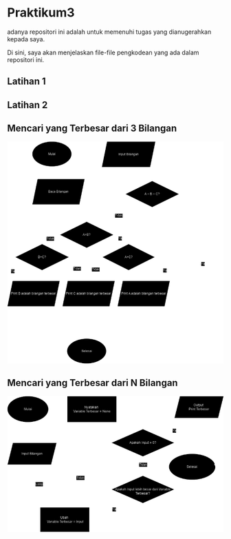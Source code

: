 # Praktikum3

adanya repositori ini adalah untuk memenuhi tugas yang dianugerahkan kepada saya.

Di sini, saya akan menjelaskan file-file pengkodean yang ada dalam repositori ini.

## Latihan 1


## Latihan 2


## Mencari yang Terbesar dari 3 Bilangan
![#](gambar/3.drawio.png)

## Mencari yang Terbesar dari N Bilangan
![alt text](gambar/BilaN.drawio.png)
